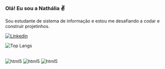 
### Olá! Eu sou a Nathália ✌️ ###

Sou estudante de sistema de informação e estou me desafiando a codar e construir projetinhos. 


[![Linkedin](https://img.shields.io/badge/LinkedIn-0077B5?style=for-the-badge&logo=linkedin&logoColor=white)](https://www.linkedin.com/in/nathalia-barcelos-5b605018a/)

![Top Langs](https://github-readme-stats.vercel.app/api/top-langs/?username=Nathaliavicb&hide=javascript,html)

<div style = "display: inline_block"><br/>
 <img align = "center" alt= "html5" src = "https://img.shields.io/badge/HTML5-E34F26?style=for-the-badge&logo=html5&logoColor=white" />

 <img align = "center" alt= "html5" src = "https://img.shields.io/badge/Python-3776AB?style=for-the-badge&logo=python&logoColor=white" />

 <img align = "center" alt= "html5" src = "https://img.shields.io/badge/C%23-239120?style=for-the-badge&logo=c-sharp&logoColor=white" />

</div> <br/>

